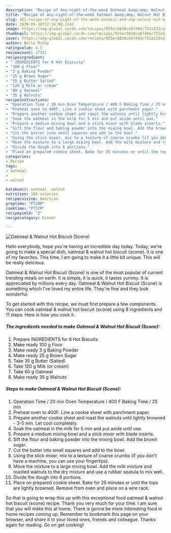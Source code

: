 ```yaml
---
description: "Recipe of Any-night-of-the-week Oatmeal &amp;amp; Walnut Hot Biscuit (Scone)"
title: "Recipe of Any-night-of-the-week Oatmeal &amp;amp; Walnut Hot Biscuit (Scone)"
slug: 421-recipe-of-any-night-of-the-week-oatmeal-and-amp-walnut-hot-biscuit-scone
date: 2020-09-30T22:16:08.134Z
image: https://img-global.cpcdn.com/recipes/955ec9830ce6f40d/751x532cq70/oatmeal-walnut-hot-biscuit-scone-recipe-main-photo.jpg
thumbnail: https://img-global.cpcdn.com/recipes/955ec9830ce6f40d/751x532cq70/oatmeal-walnut-hot-biscuit-scone-recipe-main-photo.jpg
cover: https://img-global.cpcdn.com/recipes/955ec9830ce6f40d/751x532cq70/oatmeal-walnut-hot-biscuit-scone-recipe-main-photo.jpg
author: Belle McCoy
ratingvalue: 4.3
reviewcount: 17251
recipeingredient:
- " INGREDIENTS for 6 Hot Biscuits"
- "100 g Flour"
- "3 g Baking Powder"
- "25 g Brown Sugar"
- "35 g Butter Salted"
- "120 g Milk or cream"
- "60 g Oatmeal"
- "35 g Walnuts"
recipeinstructions:
- "Operation Time / 20 min Oven Temperature / 400 F Baking Time / 25 min"
- "Preheat oven to 400F. Line a cookie sheet with parchment paper."
- "Prepare another cookie sheet and roast the walnuts until lightly browned - 3-5 min. Let cool completely."
- "Soak the oatmeal in the milk for 5 min and put aside until use."
- "Prepare a medium mixing bowl and a stick mixer with blade inserts."
- "Sift the flour and baking powder into the mixing bowl. Add the brown sugar."
- "Cut the butter into small squares and add to the bowl."
- "Using the stick mixer, mix to a texture of coarse crumbs (if you don&#39;t have a machine, you can use your fingertips)."
- "Move the mixture to a large mixing bowl. Add the milk mixture and roasted walnuts to the dry mixture and use a rubber spatula to mix well."
- "Divide the dough into 6 portions."
- "Place on prepared cookie sheet. Bake for 25 minutes or until the tops are lightly browned. Remove from oven and place on a wire rack."
categories:
- Recipe
tags:
- oatmeal
- 
- walnut

katakunci: oatmeal  walnut 
nutrition: 108 calories
recipecuisine: American
preptime: "PT29M"
cooktime: "PT37M"
recipeyield: "2"
recipecategory: Dinner

---
```



![Oatmeal &amp; Walnut Hot Biscuit (Scone)](https://img-global.cpcdn.com/recipes/955ec9830ce6f40d/751x532cq70/oatmeal-walnut-hot-biscuit-scone-recipe-main-photo.jpg)

Hello everybody, hope you're having an incredible day today. Today, we're going to make a special dish, oatmeal &amp; walnut hot biscuit (scone). It is one of my favorites. This time, I am going to make it a little bit unique. This will be really delicious.



Oatmeal &amp; Walnut Hot Biscuit (Scone) is one of the most popular of current trending meals on earth. It is simple, it is quick, it tastes yummy. It is appreciated by millions every day. Oatmeal &amp; Walnut Hot Biscuit (Scone) is something which I've loved my entire life. They're fine and they look wonderful.


To get started with this recipe, we must first prepare a few components. You can cook oatmeal &amp; walnut hot biscuit (scone) using 8 ingredients and 11 steps. Here is how you cook it.

<!--inarticleads1-->

##### The ingredients needed to make Oatmeal &amp; Walnut Hot Biscuit (Scone):

1. Prepare  INGREDIENTS for 6 Hot Biscuits
1. Make ready 100 g Flour
1. Make ready 3 g Baking Powder
1. Make ready 25 g Brown Sugar
1. Take 35 g Butter (Salted)
1. Take 120 g Milk (or cream)
1. Take 60 g Oatmeal
1. Make ready 35 g Walnuts




<!--inarticleads2-->

##### Steps to make Oatmeal &amp; Walnut Hot Biscuit (Scone):

1. Operation Time / 20 min Oven Temperature / 400 F Baking Time / 25 min
1. Preheat oven to 400F. Line a cookie sheet with parchment paper.
1. Prepare another cookie sheet and roast the walnuts until lightly browned - 3-5 min. Let cool completely.
1. Soak the oatmeal in the milk for 5 min and put aside until use.
1. Prepare a medium mixing bowl and a stick mixer with blade inserts.
1. Sift the flour and baking powder into the mixing bowl. Add the brown sugar.
1. Cut the butter into small squares and add to the bowl.
1. Using the stick mixer, mix to a texture of coarse crumbs (if you don&#39;t have a machine, you can use your fingertips).
1. Move the mixture to a large mixing bowl. Add the milk mixture and roasted walnuts to the dry mixture and use a rubber spatula to mix well.
1. Divide the dough into 6 portions.
1. Place on prepared cookie sheet. Bake for 25 minutes or until the tops are lightly browned. Remove from oven and place on a wire rack.




So that is going to wrap this up with this exceptional food oatmeal &amp; walnut hot biscuit (scone) recipe. Thank you very much for your time. I am sure that you will make this at home. There is gonna be more interesting food in home recipes coming up. Remember to bookmark this page on your browser, and share it to your loved ones, friends and colleague. Thanks again for reading. Go on get cooking!
